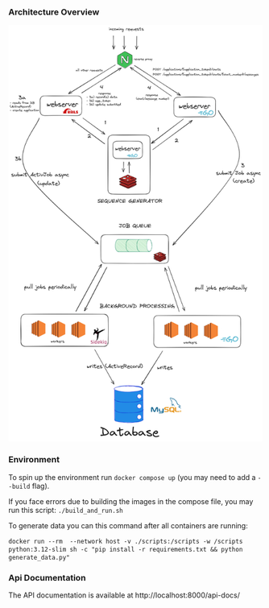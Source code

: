 ### Architecture Overview

![Architecture](./images/chat_system_architecture.png)

### Environment

To spin up the environment run `docker compose up` (you may need to add a `--build` flag).

If you face errors due to building the images in the compose file, you may run this script:
`./build_and_run.sh`

To generate data you can this command after all containers are running:

```
docker run --rm  --network host -v ./scripts:/scripts -w /scripts python:3.12-slim sh -c "pip install -r requirements.txt && python generate_data.py"
```

### Api Documentation

The API documentation is available at http://localhost:8000/api-docs/
